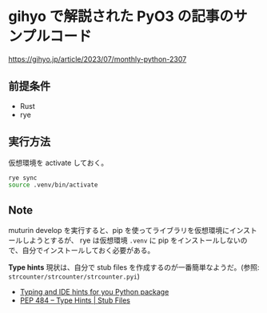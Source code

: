 # gihyo で解説された PyO3 の記事のサンプルコード

https://gihyo.jp/article/2023/07/monthly-python-2307

## 前提条件

- Rust
- rye

## 実行方法

仮想環境を activate しておく。
```bash
rye sync
source .venv/bin/activate
```

## Note

muturin develop を実行すると、pip を使ってライブラリを仮想環境にインストールしようとするが、
rye は仮想環境 `.venv` に pip をインストールしないので、自分でインストールしておく必要がある。

**Type hints**
現状は、自分で stub files を作成するのが一番簡単なようだ。(参照: `strcounter/strcounter/strcounter.pyi`)
- [Typing and IDE hints for you Python package](https://pyo3.rs/v0.19.2/python_typing_hintsa)
- [PEP 484 – Type Hints | Stub Files](https://peps.python.org/pep-0484/#stub-files)
